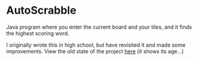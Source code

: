 # AutoScrabble
Java program where you enter the current board and your tiles, and it finds the highest scoring word.

I originally wrote this in high school, but have revisited it and made some improvements.
View the old state of the project [here](https://github.com/adamb56789/AutoScrabble/tree/57b354cbf4377c760e0473230312c04ef43825f0) (it shows its age...)
